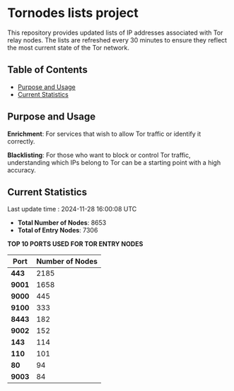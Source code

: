 # Tornodes lists project

This repository provides updated lists of IP addresses associated with Tor relay nodes. The lists are refreshed every 30 minutes to ensure they reflect the most current state of the Tor network.

## Table of Contents

- [Purpose and Usage](#purpose-and-usage)
- [Current Statistics](#current-statistics)


## Purpose and Usage

**Enrichment**: For services that wish to allow Tor traffic or identify it correctly.

**Blacklisting**: For those who want to block or control Tor traffic, understanding which IPs belong to Tor can be a starting point with a high accuracy.

## Current Statistics

Last update time : 2024-11-28 16:00:08 UTC

- **Total Number of Nodes**: 8653
- **Total of Entry Nodes**: 7306

**TOP 10 PORTS USED FOR TOR ENTRY NODES**

| **Port** | **Number of Nodes** |
|------|-----------------|
| **443**   | 2185  |
| **9001**   | 1658  |
| **9000**   | 445  |
| **9100**   | 333  |
| **8443**   | 182  |
| **9002**   | 152  |
| **143**   | 114  |
| **110**   | 101  |
| **80**   | 94  |
| **9003**   | 84  |

